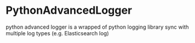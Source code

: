# PythonAdvancedLogger
python advanced logger is a wrapped of python logging library sync with multiple log types (e.g. Elasticsearch log)
